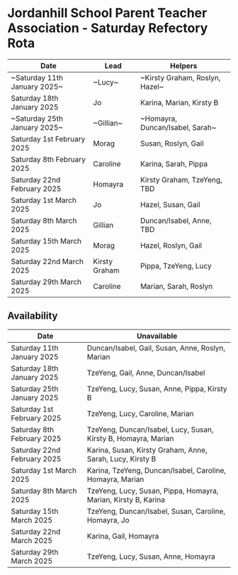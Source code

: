 # Jordanhill School Parent Teacher Association - Saturday Refectory Rota

| Date | Lead | Helpers | 
| -- | -- | -- | 
| ~Saturday 11th January 2025~ | ~Lucy~ | ~Kirsty Graham, Roslyn, Hazel~ | 
| Saturday 18th January 2025 | Jo | Karina, Marian, Kirsty B | 
| ~Saturday 25th January 2025~ | ~Gillian~ | ~Homayra, Duncan/Isabel, Sarah~ |
| Saturday 1st February 2025 | Morag | Susan, Roslyn, Gail |
| Saturday 8th February 2025 | Caroline | Karina, Sarah, Pippa | 
| Saturday 22nd February 2025 | Homayra | Kirsty Graham, TzeYeng, TBD | 
| Saturday 1st March 2025 | Jo | Hazel, Susan, Gail  | 
| Saturday 8th March 2025 | Gillian | Duncan/Isabel, Anne, TBD | 
| Saturday 15th March 2025 | Morag | Hazel, Roslyn, Gail | 
| Saturday 22nd March 2025 | Kirsty Graham | Pippa, TzeYeng, Lucy | 
| Saturday 29th March 2025 | Caroline | Marian, Sarah, Roslyn | 


## Availability

| Date | Unavailable | 
| -- | -- |
| Saturday 11th January 2025 | Duncan/Isabel, Gail, Susan, Anne, Roslyn, Marian | 
| Saturday 18th January 2025 | TzeYeng, Gail, Anne, Duncan/Isabel |
| Saturday 25th January 2025 | TzeYeng, Lucy, Susan, Anne, Pippa, Kirsty B | 
| Saturday 1st February 2025 | TzeYeng, Lucy, Caroline, Marian | 
| Saturday 8th February 2025 | TzeYeng, Duncan/Isabel, Lucy, Susan, Kirsty B, Homayra, Marian  | 
| Saturday 22nd February 2025 | Karina, Susan, Kirsty Graham, Anne, Sarah, Lucy, Kirsty B | 
| Saturday 1st March 2025 | Karina, TzeYeng, Duncan/Isabel, Caroline, Homayra, Marian | 
| Saturday 8th March 2025 | TzeYeng, Lucy, Susan, Pippa, Homayra, Marian, Kirsty B, Karina | 
| Saturday 15th March 2025 | TzeYeng, Duncan/Isabel, Susan, Caroline, Homayra, Jo |
| Saturday 22nd March 2025 | Karina, Gail, Homayra | 
| Saturday 29th March 2025 | TzeYeng, Lucy, Susan, Anne, Homayra | 



